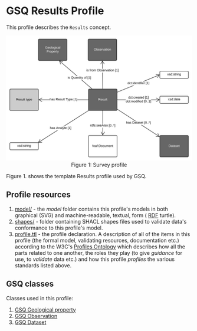 # GSQ Results Profile
This profile describes the `Results` concept.

<p align="center">
<img src="model/profile-Results.svg" width="700px"><br>
Figure 1: Survey profile</p>

Figure 1. shows the template Results profile used by GSQ.

## Profile resources

1. [model/](model/) - the *model* folder contains this profile's models in both graphical (SVG) and machine-readable, textual, form ( [RDF](https://www.w3.org/RDF/) turtle).
2. [shapes/](shapes/) - folder containing SHACL shapes files used to validate data's conformance to this profile's model.
3. [profile.ttl](profile.ttl) - the profile declaration. A description of all of the items in this profile (the formal model, validating resources, documentation etc.) according to the W3C's [Profiles Ontology](https://www.w3.org/TR/dx-prof/) which describes how all the parts related to one another, the roles they play (to give *guidance* for use, to *validate* data etc.) and how this profile *profiles* the various standards listed above.

## GSQ classes
Classes used in this profile:

1. [GSQ Geological property](https://github.com/geological-survey-of-queensland/geofeatures-ont)
2. [GSQ Observation](https://github.com/geological-survey-of-queensland/gsq-dataset-profile)
3. [GSQ Dataset](https://github.com/geological-survey-of-queensland/gsq-dataset-profile)
